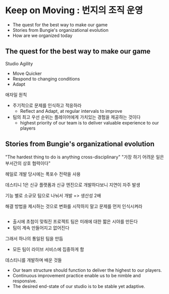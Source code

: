 # Keep on Moving : 번지의 조직 운영

* The quest for the best way to make our game
* Stories from Bungie's organizational evolution
* How are we organized today

## The quest for the best way to make our game

Studio Agility
* Move Quicker
* Respond to changing conditions
* Adapt

애자일 원칙
* 주기적으로 문제를 인식하고 적응하라
  * Reflect and Adapt, at regular intervals to improve 
* 팀의 최고 우선 순위는 플레이어에게 가치있는 경험을 제공하는 것이다
  * highest priority of our team is to deliver valuable experience to our players
## Stories from Bungie's organizational evolution

"The hardest thing to do is anything cross-disciplinary"
"가장 하기 어려운 일은 부서간의 상호 협력이다"

헤일로 개발 당시에는 폭포수 전략을 사용

데스티니 1은 신규 플랫폼과 신규 엔진으로 개발하다보니 지연이 자주 발생

기능 별로 소규모 팀으로 나눠서 개발
=> 생산성 2배

해결 방법을 제시하는 것으로 변화를 시작하지 말고 문제를 먼저 인식시켜라

![]()

* 출시에 초첨이 맞춰진 프로젝트 팀은 미래에 대한 짧은 시야를 만든다
* 팀이 계속 만들어지고 없어진다

그래서 하나의 통일된 팀을 만듬
* 모든 팀이 라이브 서비스에 집중하게 함

데스티니를 개발하며 배운 것들
* Our team structure should function to deliver the highest to our players.
* Continuous improvement practice enable us to be nimble and responsive.
* The desired end-state of our studio is to be stable yet adaptive.